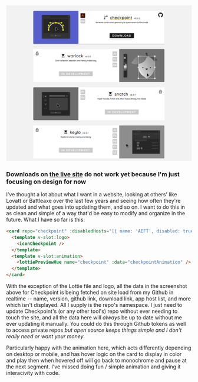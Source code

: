 ![](./public/tools-preview.png)

### Downloads on [the live site](https://adorable-piroshki-6c939c.netlify.app/tools) do not work yet because I'm just focusing on design for now

I've thought a lot about what I want in a website, looking at others' like Lovatt or Battleaxe over the last few years and seeing how often they're updated and what goes into updating them, and so on. I want to do this in as clean and simple of a way that'd be easy to modify and organize in the future. What I have so far is this:

```html
<card repo="checkpoint" :disabledHosts="[{ name: 'AEFT', disabled: true }]">
  <template v-slot:logo>
    <iconCheckpoint />
  </template>
  <template v-slot:animation>
    <lottiePreviewVue name="checkpoint" :data="checkpointAnimation" />
  </template>
</card>
```

With the exception of the Lottie file and logo, all the data in the screenshot above for Checkpoint is being fetched on site load from my Github in realtime -- name, version, github link, download link, app host list, and more which isn't displayed. All I supply is the repo's namespace. I just need to update Checkpoint's (or any other tool's) repo without ever needing to touch the site, and all the data here will _always_ be up to date without me ever updating it manually. You could do this through Github tokens as well to access private repos _but open source keeps things simple and I don't really need or want your money_.

Particularly happy with the animation here, which acts differently depending on desktop or mobile, and has hover logic on the card to display in color and play then when hovered off will go back to monochrome and pause at the next segment. I've missed doing fun / simple animation and giving it interacivity with code.
